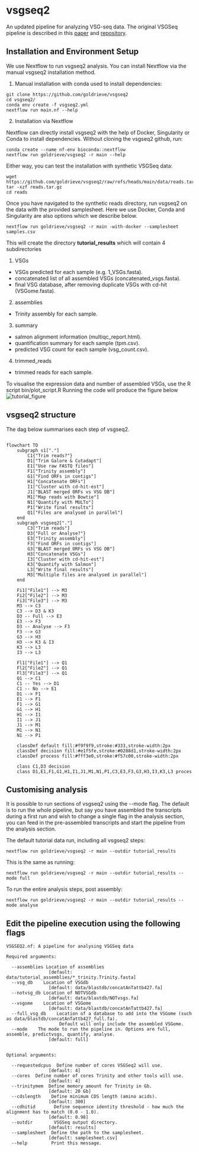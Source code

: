 # vsgseq2

An updated pipeline for analyzing VSG-seq data. The original VSGSeq pipeline is described in this [paper](https://www.ncbi.nlm.nih.gov/pmc/articles/PMC4514441/) and [repository](https://github.com/mugnierlab/VSGSeqPipeline).

## Installation and Environment Setup

We use Nextflow to run vsgseq2 analysis. You can install Nextflow via the manual vsgseq2 installation method.

1) Manual installation with conda used to install dependencies:

```
git clone https://github.com/goldrieve/vsgseq2
cd vsgseq2/
conda env create -f vsgseq2.yml
nextflow run main.nf --help
```

2) Installation via Nextflow

Nextflow can directly install vsgseq2 with the help of Docker, Singularity or Conda to install dependencies. Without cloning the vsgseq2 github, run:

```
conda create --name nf-env bioconda::nextflow
nextflow run goldrieve/vsgseq2 -r main --help
```

Either way, you can test the installation with synthetic VSGSeq data:

```
wget https://github.com/goldrieve/vsgseq2/raw/refs/heads/main/data/reads.tar.gz
tar -xzf reads.tar.gz
cd reads
```

Once you have navigated to the synthetic reads directory, run vsgseq2 on the data with the provided samplesheet. Here we use Docker, Conda and Singularity are also options which we describe below.

```
nextflow run goldrieve/vsgseq2 -r main -with-docker --samplesheet samples.csv
```

This will create the directory __tutorial_results__ which will contain 4 subdirectories

1) VSGs 
- VSGs predicted for each sample (e.g. 1_VSGs.fasta).  
- concatenated list of all assembled VSGs (concatenated_vsgs.fasta). 
- final VSG database, after removing duplicate VSGs with cd-hit (VSGome.fasta).

2) assemblies 
- Trinity assembly for each sample.

3) summary 
- salmon alignment information (multiqc_report.html).
- quantification summary for each sample (tpm.csv).
- predicted VSG count for each sample (vsg_count.csv).

4) trimmed_reads 
- trimmed reads for each sample.

To visualise the expression data and number of assembled VSGs, use the R script bin/plot_script.R
Running the code will produce the figure below
![tutorial_figure](figures/tutorial_summary.png)

## vsgseq2 structure
The dag below summarises each step of vsgseq2.

```mermaid

flowchart TD
    subgraph s1["."]
        C1{"Trim reads?"}
        D1["Trim Galore & Cutadapt"]
        E1["Use raw FASTQ files"]
        F1["Trinity assembly"]
        G1["Find ORFs in contigs"]
        H1["Concatenate ORFs"]
        I1["Cluster with cd-hit-est"]
        J1["BLAST merged ORFs vs VSG DB"]
        M1["Map reads with Bowtie"]
        N1["Quantify with MULTo"]
        P1["Write final results"]
        Q1["Files are analysed in parallel"]
    end
    subgraph vsgseq2["."]
        C3["Trim reads"]
        D3{"Full or Analyse?"}
        E3["Trinity assembly"]
        F3["Find ORFs in contigs"]
        G3["BLAST merged ORFs vs VSG DB"]
        H3["Concatenate VSGs"]
        I3["Cluster with cd-hit-est"]
        K3["Quantify with Salmon"]
        L3["Write final results"]
        M3["Multiple files are analysed in parallel"]
    end

    Fi1["File1"] --> M3
    Fi2["File2"] --> M3
    Fi3["File3"] --> M3
    M3 --> C3
    C3 --> D3 & K3
    D3 -- Full --> E3
    E3 --> F3
    D3 -- Analyse --> F3
    F3 --> G3
    G3 --> H3
    H3 --> K3 & I3
    K3 --> L3
    I3 --> L3

    Fl1["File1"] --> Q1
    Fl2["File2"] --> Q1
    Fl3["File3"] --> Q1
    Q1 --> C1
    C1 -- Yes --> D1
    C1 -- No --> E1
    D1 --> F1
    E1 --> F1
    F1 --> G1
    G1 --> H1
    H1 --> I1
    I1 --> J1
    J1 --> M1
    M1 --> N1
    N1 --> P1

    classDef default fill:#f9f9f9,stroke:#333,stroke-width:2px
    classDef decision fill:#e1f5fe,stroke:#0288d1,stroke-width:2px
    classDef process fill:#fff3e0,stroke:#f57c00,stroke-width:2px

    class C1,D3 decision
    class D1,E1,F1,G1,H1,I1,J1,M1,N1,P1,C3,E3,F3,G3,H3,I3,K3,L3 proces
```

## Customising analysis
It is possible to run sections of vsgseq2 using the --mode flag. The default is to run the whole pipeline, but say you have assembled the transcripts during a first run and wish to change a single flag in the analysis section, you can feed in the pre-assembled transcripts and start the pipeline from the analysis section. 

The default tutorial data run, including all vsgseq2 steps:
```
nextflow run goldrieve/vsgseq2 -r main --outdir tutorial_results
```

This is the same as running:
```
nextflow run goldrieve/vsgseq2 -r main --outdir tutorial_results --mode full
```

To run the entire analysis steps, post assembly:
```
nextflow run goldrieve/vsgseq2 -r main --outdir tutorial_results --mode analyse
```

## Edit the pipeline execution using the following flags
```
VSGSEQ2.nf: A pipeline for analysing VSGSeq data

Required arguments:

  --assemblies Location of assemblies
                [default: data/tutorial_assemblies/*_trinity.Trinity.fasta]
  --vsg_db    Location of VSGdb
                [default: data/blastdb/concatAnTattb427.fa]
  --notvsg_db Location of NOTVSGdb
                [default: data/blastdb/NOTvsgs.fa]
  --vsgome    Location of VSGome
                [default: data/blastdb/concatAnTattb427.fa]
  --full_vsg_db    Location of a database to add into the VSGome (such as data/blastdb/concatAnTattb427_full.fa).
                    Default will only include the assembled VSGome.
  --mode    The mode to run the pipeline in. Options are full, assemble, predictvsgs, quantify, analyse.
                [default: full]


Optional arguments:

  --requestedcpus  Define number of cores VSGSeq2 will use.
                [default: 4]
  --cores  Define number of cores Trinity and other tools will use.
                [default: 4]
  --trinitymem  Define memory amount for Trinity in Gb.
                [default: 20 Gb]
  --cdslength    Define minimum CDS length (amino acids).
                [default: 300]
  --cdhitid       Define sequence identity threshold - how much the alignment has to match (0.0 - 1.0).
                [default: 0.98]
  --outdir        VSGSeq output directory.
                [default: results]
  --samplesheet  Define the path to the samplesheet.
                [default: samplesheet.csv]
  --help         Print this message.
  ```